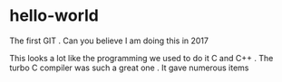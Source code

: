 # hello-world
The first GIT . Can you believe I am doing this in 2017

This looks a lot like the programming we used to do it C and C++ . 
The turbo C compiler was such a great one . It gave numerous items 
